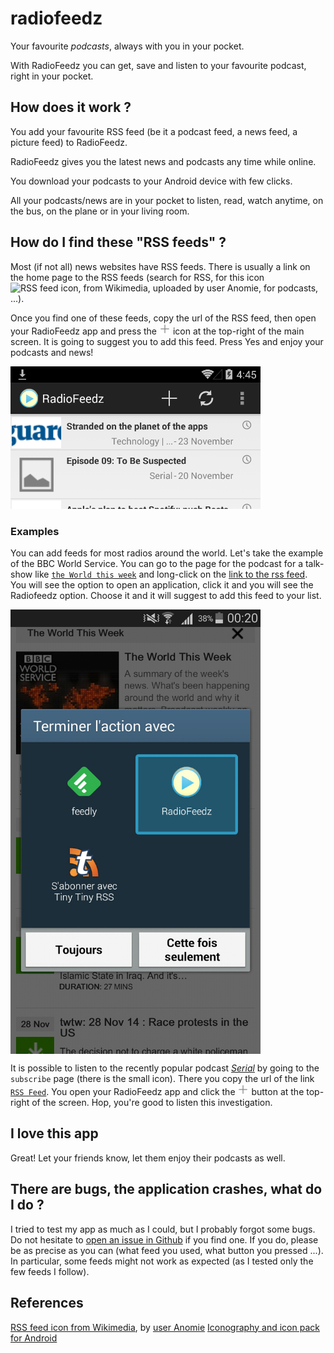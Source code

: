radiofeedz
==========

Your favourite *podcasts*, always with you in your pocket.

With RadioFeedz you can get, save and listen to your favourite podcast, right in your pocket.

## How does it work ?

You add your favourite RSS feed (be it a podcast feed, a news feed, a picture feed) to RadioFeedz.

RadioFeedz gives you the latest news and podcasts any time while online.

You download your podcasts to your Android device with few clicks.

All your podcasts/news are in your pocket to listen, read, watch anytime, on the bus, on the plane or in your living room.


## How do I find these "RSS feeds" ?

Most (if not all) news websites have RSS feeds. There is usually a link on the home page to the RSS feeds (search for RSS, for this icon <img alt="RSS feed icon, from Wikimedia, uploaded by user Anomie" src="https://upload.wikimedia.org/wikipedia/en/thumb/4/43/Feed-icon.svg/128px-Feed-icon.svg.png" height="22px" width="22px" />, for podcasts, ...).

Once you find one of these feeds, copy the url of the RSS feed, then open your RadioFeedz app and press the <img alt="'new' icon from the Icon pack provided by Android" src="/screenshots/ic_action_new.png" height="18px" width="18px" /> icon at the top-right of the main screen. It is going to suggest you to add this feed. Press Yes and enjoy your podcasts and news!

<img alt="action bar where you can see the '+' button" src="/screenshots/actionbar.png" width="400px" />


### Examples

You can add feeds for most radios around the world. Let's take the example of the BBC World Service. You can go to the page for the podcast for a talk-show like [`the World this week`][twtw] and long-click on the [link to the rss feed][twtw-rss]. You will see the option to open an application, click it and you will see the Radiofeedz option. Choose it and it will suggest to add this feed to your list.

<img alt="multiple applications to open the feed url" src="/screenshots/intent-fr.png" width="400px" align="center" />


It is possible to listen to the recently popular podcast [*Serial*][serial] by going to the `subscribe` page (there is the small icon). There you copy the url of the link [`RSS Feed`][serial-rss]. You open your RadioFeedz app and click the <img alt="'new' icon from the Icon pack provided by Android" src="/screenshots/ic_action_new.png" height="18px" width="18px" /> button at the top-right of the screen. Hop, you're good to listen this investigation.

## I love this app

Great! Let your friends know, let them enjoy their podcasts as well.

## There are bugs, the application crashes, what do I do ?

I tried to test my app as much as I could, but I probably forgot some bugs. Do not hesitate to [open an issue in Github][gh-issues] if you find one. If you do, please be as precise as you can (what feed you used, what button you pressed ...). In particular, some feeds might not work as expected (as I tested only the few feeds I follow).

## References

[RSS feed icon from Wikimedia][rss-wiki], by [user Anomie][anomie-wiki]
[Iconography and icon pack for Android][android-icons]


[gh-issues]: https://github.com/vpmalley/radiofeedz/issues
[rss-icon-wiki]: https://upload.wikimedia.org/wikipedia/en/thumb/4/43/Feed-icon.svg/128px-Feed-icon.svg.png
[rss-wiki]: https://en.wikipedia.org/wiki/File:Feed-icon.svg
[anomie-wiki]: https://en.wikipedia.org/wiki/User:Anomie
[fi]: http://www.franceinter.fr
[serial]: http://serialpodcast.org/
[serial-rss]: http://feeds.serialpodcast.org/serialpodcast
[twtw]: http://www.bbc.co.uk/podcasts/series/twtw
[twtw-rss]: http://downloads.bbc.co.uk/podcasts/worldservice/twtw/rss.xml
[android-icons]: https://developer.android.com/design/style/iconography.html
